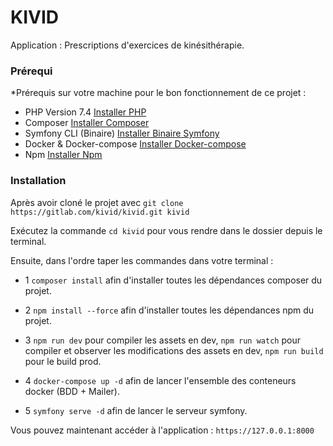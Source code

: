 # KIVID

Application : Prescriptions d'exercices de kinésithérapie. 

### Prérequi

*Prérequis sur votre machine pour le bon fonctionnement de ce projet : 
- PHP Version 7.4 [Installer PHP](https://www.php.net/manual/fr/install.php)
- Composer [Installer Composer](https://getcomposer.org/download/) 
- Symfony CLI (Binaire) [Installer Binaire Symfony](https://symfony.com/download) 
- Docker & Docker-compose [Installer Docker-compose](https://docs.docker.com/compose/install/)
- Npm [Installer Npm](https://www.npmjs.com/get-npm) 

### Installation

Après avoir cloné le projet avec ``git clone https://gitlab.com/kivid/kivid.git kivid``

Exécutez la commande ``cd kivid`` pour vous rendre dans le dossier depuis le terminal.

Ensuite, dans l'ordre taper les commandes dans votre terminal : 

- 1 ``composer install`` afin d'installer toutes les dépendances composer du projet.

- 2 ``npm install --force`` afin d'installer toutes les dépendances npm du projet.

- 3 ``npm run dev`` pour compiler les assets en dev, ``npm run watch`` pour compiler et observer les modifications des assets en dev, ``npm run build`` pour le build prod.

- 4 ``docker-compose up -d`` afin de lancer l'ensemble des conteneurs docker (BDD + Mailer).

- 5 ``symfony serve -d`` afin de lancer le serveur symfony.

Vous pouvez maintenant accéder à l'application : ``https://127.0.0.1:8000``
